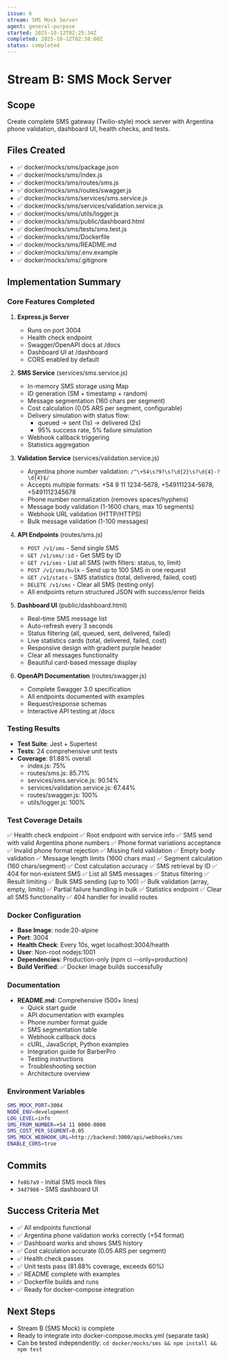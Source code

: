 ```yaml
---
issue: 6
stream: SMS Mock Server
agent: general-purpose
started: 2025-10-12T02:25:34Z
completed: 2025-10-12T02:38:00Z
status: completed
---
```


# Stream B: SMS Mock Server

## Scope
Create complete SMS gateway (Twilio-style) mock server with Argentina phone validation, dashboard UI, health checks, and tests.

## Files Created
- ✅ docker/mocks/sms/package.json
- ✅ docker/mocks/sms/index.js
- ✅ docker/mocks/sms/routes/sms.js
- ✅ docker/mocks/sms/routes/swagger.js
- ✅ docker/mocks/sms/services/sms.service.js
- ✅ docker/mocks/sms/services/validation.service.js
- ✅ docker/mocks/sms/utils/logger.js
- ✅ docker/mocks/sms/public/dashboard.html
- ✅ docker/mocks/sms/tests/sms.test.js
- ✅ docker/mocks/sms/Dockerfile
- ✅ docker/mocks/sms/README.md
- ✅ docker/mocks/sms/.env.example
- ✅ docker/mocks/sms/.gitignore

## Implementation Summary

### Core Features Completed
1. **Express.js Server**
   - Runs on port 3004
   - Health check endpoint
   - Swagger/OpenAPI docs at /docs
   - Dashboard UI at /dashboard
   - CORS enabled by default

2. **SMS Service** (services/sms.service.js)
   - In-memory SMS storage using Map
   - ID generation (SM + timestamp + random)
   - Message segmentation (160 chars per segment)
   - Cost calculation (0.05 ARS per segment, configurable)
   - Delivery simulation with status flow:
     - queued → sent (1s) → delivered (2s)
     - 95% success rate, 5% failure simulation
   - Webhook callback triggering
   - Statistics aggregation

3. **Validation Service** (services/validation.service.js)
   - Argentina phone number validation: `/^\+54\s?9?\s?\d{2}\s?\d{4}-?\d{4}$/`
   - Accepts multiple formats: +54 9 11 1234-5678, +549111234-5678, +5491112345678
   - Phone number normalization (removes spaces/hyphens)
   - Message body validation (1-1600 chars, max 10 segments)
   - Webhook URL validation (HTTP/HTTPS)
   - Bulk message validation (1-100 messages)

4. **API Endpoints** (routes/sms.js)
   - `POST /v1/sms` - Send single SMS
   - `GET /v1/sms/:id` - Get SMS by ID
   - `GET /v1/sms` - List all SMS (with filters: status, to, limit)
   - `POST /v1/sms/bulk` - Send up to 100 SMS in one request
   - `GET /v1/stats` - SMS statistics (total, delivered, failed, cost)
   - `DELETE /v1/sms` - Clear all SMS (testing only)
   - All endpoints return structured JSON with success/error fields

5. **Dashboard UI** (public/dashboard.html)
   - Real-time SMS message list
   - Auto-refresh every 3 seconds
   - Status filtering (all, queued, sent, delivered, failed)
   - Live statistics cards (total, delivered, failed, cost)
   - Responsive design with gradient purple header
   - Clear all messages functionality
   - Beautiful card-based message display

6. **OpenAPI Documentation** (routes/swagger.js)
   - Complete Swagger 3.0 specification
   - All endpoints documented with examples
   - Request/response schemas
   - Interactive API testing at /docs

### Testing Results
- **Test Suite**: Jest + Supertest
- **Tests**: 24 comprehensive unit tests
- **Coverage**: 81.88% overall
  - index.js: 75%
  - routes/sms.js: 85.71%
  - services/sms.service.js: 90.14%
  - services/validation.service.js: 67.44%
  - routes/swagger.js: 100%
  - utils/logger.js: 100%

### Test Coverage Details
✅ Health check endpoint
✅ Root endpoint with service info
✅ SMS send with valid Argentina phone numbers
✅ Phone format variations acceptance
✅ Invalid phone format rejection
✅ Missing field validation
✅ Empty body validation
✅ Message length limits (1600 chars max)
✅ Segment calculation (160 chars/segment)
✅ Cost calculation accuracy
✅ SMS retrieval by ID
✅ 404 for non-existent SMS
✅ List all SMS messages
✅ Status filtering
✅ Result limiting
✅ Bulk SMS sending (up to 100)
✅ Bulk validation (array, empty, limits)
✅ Partial failure handling in bulk
✅ Statistics endpoint
✅ Clear all SMS functionality
✅ 404 handler for invalid routes

### Docker Configuration
- **Base Image**: node:20-alpine
- **Port**: 3004
- **Health Check**: Every 10s, wget localhost:3004/health
- **User**: Non-root nodejs:1001
- **Dependencies**: Production-only (npm ci --only=production)
- **Build Verified**: ✅ Docker image builds successfully

### Documentation
- **README.md**: Comprehensive (500+ lines)
  - Quick start guide
  - API documentation with examples
  - Phone number format guide
  - SMS segmentation table
  - Webhook callback docs
  - cURL, JavaScript, Python examples
  - Integration guide for BarberPro
  - Testing instructions
  - Troubleshooting section
  - Architecture overview

### Environment Variables
```bash
SMS_MOCK_PORT=3004
NODE_ENV=development
LOG_LEVEL=info
SMS_FROM_NUMBER=+54 11 0000-0000
SMS_COST_PER_SEGMENT=0.05
SMS_MOCK_WEBHOOK_URL=http://backend:3000/api/webhooks/sms
ENABLE_CORS=true
```

## Commits
- `fe8b7a9` - Initial SMS mock files
- `34d7980` - SMS dashboard UI

## Success Criteria Met
- ✅ All endpoints functional
- ✅ Argentina phone validation works correctly (+54 format)
- ✅ Dashboard works and shows SMS history
- ✅ Cost calculation accurate (0.05 ARS per segment)
- ✅ Health check passes
- ✅ Unit tests pass (81.88% coverage, exceeds 60%)
- ✅ README complete with examples
- ✅ Dockerfile builds and runs
- ✅ Ready for docker-compose integration

## Next Steps
- Stream B (SMS Mock) is complete
- Ready to integrate into docker-compose.mocks.yml (separate task)
- Can be tested independently: `cd docker/mocks/sms && npm install && npm test`
